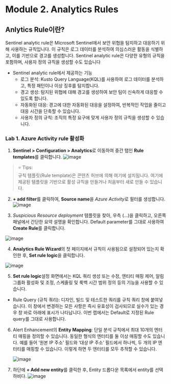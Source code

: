 # Module 2. Analytics Rules

## Anlytics Rule이란?
Sentinel analytic rule은 Microsoft Sentinel에서 보안 위협을 탐지하고 대응하기 위해 사용하는 규칙입니다. 이 규칙은 로그 데이터를 분석하여 의심스러운 활동을 식별하고, 이를 기반으로 경고를 생성합니다. Sentinel analytic rule은 다양한 유형의 규칙을 포함하며, 사용자 정의 규칙을 생성할 수도 있습니다

* Sentinel analytic rule에서 제공하는 기능
   *	로그 분석: Kusto Query Language(KQL)를 사용하여 로그 데이터를 분석하고, 특정 패턴이나 이상 징후를 탐지합니다.
   *	경고 생성: 탐지된 위협에 대해 경고를 생성하여 보안 팀이 신속하게 대응할 수 있도록 합니다.
   *	자동화된 대응: 경고에 대한 자동화된 대응을 설정하여, 반복적인 작업을 줄이고 대응 시간을 단축할 수 있습니다.
   *	사용자 정의 규칙: 조직의 특정 요구에 맞게 사용자 정의 규칙을 생성할 수 있습니다.

### Lab 1. Azure Activity rule 활성화 

1. **Sentinel > Configuration > Analytics**로 이동하여 중간 탭인 **Rule templates**를 클릭합니다. 
   ![image](https://github.com/user-attachments/assets/0f47d76b-aa37-46d9-a265-28c2b8c7367a)

> ⭐ Tips: <br>
> 규칙 템플릿(Rule template)은 콘텐츠 허브에 의해 여기에 설치됩니다. 여기에 제공된 템플릿을 기반으로 활성 규칙을 만들거나 처음부터 새로 만들 수 있습니다.

2. **+ add filter**를 클릭하여, **Source name**을 *Azure Activity*로 필터를 생성합니다.
   ![image](https://github.com/user-attachments/assets/b6cd194d-63c0-46c6-b7af-2726d1cbf09f)

3.  *Suspicious Resource deployment* 템플릿을 찾아, 우측 (...)을 클릭하고, 오른쪽 패널에서 간단한 요약 설명을 확인합니다. Default parameter를 그대로 사용하여 **Create Rule**를 클릭합니다.
  
 ![image](https://github.com/user-attachments/assets/d39c306a-c3a0-48ac-8b1a-50ceab4baa7e)

4. **Analytics Rule Wizard**의 첫 페이지에서 규칙이 사용됨으로 설정되어 있는지 확인한 후, **Set rule logic**을 클릭합니다.

  ![image](https://github.com/user-attachments/assets/0c781af2-b9ef-42f5-8b12-1ddbf7dce2fe)


5. **Set rule logic**설정 화면에서는 KQL 쿼리 생성 또는 수정, 엔티티 매핑 제어, 알림 그룹화 활성화 및 조정, 스케줄링 및 룩백 시간 범위 정의 등의 기능을 사용할 수 있습니다.

 * Rule Query (규칙 쿼리): 디자인, 빌드 및 테스트한 쿼리를 규칙 쿼리 창에 붙여넣습니다. 이 창에서 변경하는 모든 사항은 즉시 유효성이 검사되므로 실수가 있는 경우 창 바로 아래에 표시가 나타납니다. 이번 랩에서는 Default로 지정된 Rule query를 그대로 사용합니다.

6. Alert Enhancement의 **Entity Mapping**: 단일 분석 규칙에서 최대 10개의 엔터티 매핑을 정의할 수 있습니다. 동일한 형식의 엔터티를 둘 이상 매핑할 수도 있습니다. 예를 들어 ‘원본 IP 주소’ 필드와 ‘대상 IP 주소’ 필드에서 하나씩, 두 개의 IP 엔터티를 매핑할 수 있습니다. 이렇게 하면 두 엔터티를 모두 추적할 수 있습니다.

   ![image](https://github.com/user-attachments/assets/245ae73b-8801-43bf-96ac-a64946c605ef)
 
7. 하단에 **+ Add new entity**를 클릭한 후, Entity 드롭다운 목록에서 entity를 선택하비다. 
   ![image](https://github.com/user-attachments/assets/728aa722-1bd5-4006-a762-eef757ba36a6)

